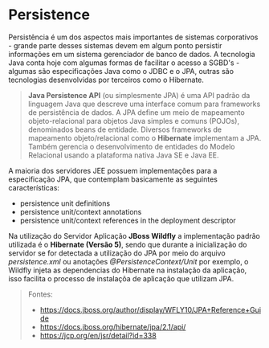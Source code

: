 # Persistence
Persistência é um dos aspectos mais importantes de sistemas corporativos - grande parte desses sistemas devem em algum ponto persistir informações em um sistema gerenciador de banco de dados. A tecnologia Java conta hoje com algumas formas de facilitar o acesso a SGBD's - algumas são especificações Java como o JDBC e o JPA, outras são tecnologias desenvolvidas por terceiros como o Hibernate.

> **Java Persistence API** (ou simplesmente JPA) é uma API padrão da linguagem Java que descreve uma interface comum para frameworks de persistência de dados. A JPA define um meio de mapeamento objeto-relacional para objetos Java simples e comuns (POJOs), denominados beans de entidade. Diversos frameworks de mapeamento objeto/relacional como o **Hibernate** implementam a JPA. Também gerencia o desenvolvimento de entidades do Modelo Relacional usando a plataforma nativa Java SE e Java EE.

A maioria dos servidores JEE possuem implementações para a especificação JPA, que contemplam basicamente as seguintes características:
* persistence unit definitions
* persistence unit/context annotations
* persistence unit/context references in the deployment descriptor

Na utilização do Servidor Aplicação **JBoss Wildfly** a implementação padrão utilizada é o **Hibernate (Versão 5)**, sendo que durante a inicialização do servidor se for detectada a utilização do JPA por meio do arquivo *persistence.xml* ou anotações *@PersistenceContext/Unit* por exemplo, o Wildfly injeta as dependencias do Hibernate na instalação da aplicação, isso facilita o processo de instalaçõa de aplicação que utilizam JPA.

> Fontes: 
> * https://docs.jboss.org/author/display/WFLY10/JPA+Reference+Guide
> * https://docs.jboss.org/hibernate/jpa/2.1/api/
> * https://jcp.org/en/jsr/detail?id=338